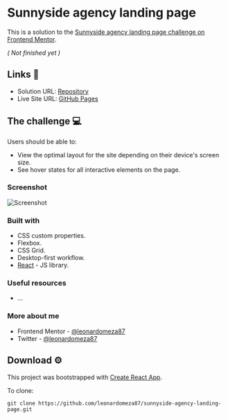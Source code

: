 # Sunnyside agency landing page

This is a solution to the [Sunnyside agency landing page challenge on Frontend Mentor](https://www.frontendmentor.io/challenges/sunnyside-agency-landing-page-7yVs3B6ef).

_( Not finished yet )_

## Links 🔗

- Solution URL: [Repository](https://github.com/leonardomeza87/sunnyside-agency-landing-page)
- Live Site URL: [GitHub Pages](https://leonardomeza87.github.io/sunnyside-agency-landing-page/)

## The challenge 💻

Users should be able to:

- View the optimal layout for the site depending on their device's screen size.
- See hover states for all interactive elements on the page.

### Screenshot

![Screenshot](./src/images/screenshot.png)

### Built with

- CSS custom properties.
- Flexbox.
- CSS Grid.
- Desktop-first workflow.
- [React](https://reactjs.org/) - JS library.

### Useful resources

- ...

### More about me

- Frontend Mentor - [@leonardomeza87](https://www.frontendmentor.io/profile/leonardomeza87)
- Twitter - [@leonardomeza87](https://www.twitter.com/leonardomeza87)

## Download ⚙️

This project was bootstrapped with [Create React App](https://github.com/facebook/create-react-app).

To clone:

```
git clone https://github.com/leonardomeza87/sunnyside-agency-landing-page.git
```
